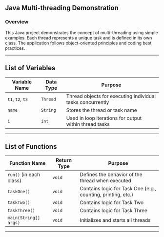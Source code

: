 ## Java Multi-threading Demonstration

### Overview
This Java project demonstrates the concept of multi-threading using simple examples. Each thread represents a unique task and is defined in its own class. The application follows object-oriented principles and coding best practices.

---

## List of Variables

| Variable Name   | Data Type     | Purpose                                                                 |
|-----------------|---------------|-------------------------------------------------------------------------|
| `t1`, `t2`, `t3`| `Thread`      | Thread objects for executing individual tasks concurrently              |
| `name`          | `String`      | Stores the thread or task name                                         |
| `i`             | `int`         | Used in loop iterations for output within thread tasks                  |

---

## List of Functions

| Function Name               | Return Type    | Purpose                                                                 |
|----------------------------|----------------|-------------------------------------------------------------------------|
| `run()` (in each class)    | `void`         | Defines the behavior of the thread when executed                        |
| `taskOne()`                | `void`         | Contains logic for Task One (e.g., counting, printing, etc.)            |
| `taskTwo()`                | `void`         | Contains logic for Task Two                                             |
| `taskThree()`              | `void`         | Contains logic for Task Three                                           |
| `main(String[] args)`      | `void`         | Initializes and starts all threads                                      |

---
